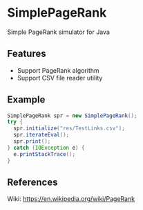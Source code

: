 # SimplePageRank
Simple PageRank simulator for Java

## Features
* Support PageRank algorithm
* Support CSV file reader utility

## Example
```java
SimplePageRank spr = new SimplePageRank();
try {
  spr.initialize("res/TestLinks.csv");
  spr.iterateEval();
  spr.print();
} catch (IOException e) {
  e.printStackTrace();
}
```

## References
Wiki: https://en.wikipedia.org/wiki/PageRank
